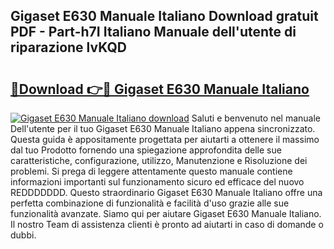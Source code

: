 ## Gigaset E630 Manuale Italiano Download gratuit PDF - Part-h7I Italiano Manuale dell'utente di riparazione lvKQD

# <h2><a href="http://dfg8m6.blite.top/?on=Gigaset+E630+Manuale+Italiano">🔗Download 👉🔴 Gigaset E630 Manuale Italiano</a></h2>

[![Gigaset E630 Manuale Italiano download](https://i.imgur.com/lujVjoI.png)](http://dfg8m6.blite.top/?on=Gigaset+E630+Manuale+Italiano)
Saluti e benvenuto nel manuale Dell'utente per il tuo Gigaset E630 Manuale Italiano appena sincronizzato. Questa guida è appositamente progettata per aiutarti a ottenere il massimo dal tuo Prodotto fornendo una spiegazione approfondita delle sue caratteristiche, configurazione, utilizzo, Manutenzione e Risoluzione dei problemi. Si prega di leggere attentamente questo manuale contiene informazioni importanti sul funzionamento sicuro ed efficace del nuovo REDDDDDDD. Questo straordinario Gigaset E630 Manuale Italiano offre una perfetta combinazione di funzionalità e facilità d'uso grazie alle sue funzionalità avanzate. Siamo qui per aiutare Gigaset E630 Manuale Italiano. Il nostro Team di assistenza clienti è pronto ad aiutarti in caso di domande o dubbi.
